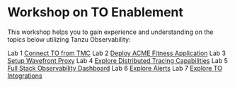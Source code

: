
# **Workshop on TO Enablement**

This workshop helps you to gain experience and understanding on the topics below utilizing Tanzu Observability: 

Lab 1 [Connect TO from TMC](./TO-Lab-Module-1.md)
Lab 2 [Deploy ACME Fitness Application](./TO-Lab-Module-2.md)
Lab 3 [Setup Wavefront Proxy](./TO-Lab-Module-3.md)
Lab 4 [Explore Distributed Tracing Capabilities](./TO-Lab-Module-4.md)
Lab 5 [Full Stack Observability Dashboard](./TO-Lab-Module-5.md)
Lab 6 [Explore Alerts](./TO-Lab-Module-6.md)
Lab 7 [Explore TO Integrations](./TO-Lab-Module-7.md)
